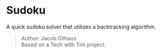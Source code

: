 # Sudoku

A quick sudoku solver that utilizes a backtracking algorithm. 
>Author: Jacob Gilhaus  
>Based on a Tech with Tim project.
